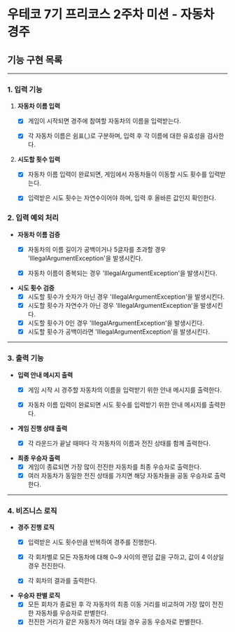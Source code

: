 # 우테코 7기 프리코스 2주차 미션 - 자동차 경주

## 기능 구현 목록

------

### 1. 입력 기능

1. **자동차 이름 입력**
   - [x] 게임이 시작되면 경주에 참여할 자동차의 이름을 입력받는다.
   - [x] 각 자동차 이름은 쉼표(,)로 구분하며, 입력 후 각 이름에 대한 유효성을 검사한다.


2. **시도할 횟수 입력**
    - [x] 자동차 이름 입력이 완료되면, 게임에서 자동차들이 이동할 시도 횟수를 입력받는다.
    - [x] 입력받은 시도 횟수는 자연수이어야 하며, 입력 후 올바른 값인지 확인한다.


### 2. 입력 예외 처리

- **자동차 이름 검증**
    - [x] 자동차의 이름 길이가 공백이거나 5글자를 초과할 경우 'IllegalArgumentException'을 발생시킨다.
    - [x] 자동차 이름이 중복되는 경우 'IllegalArgumentException'을 발생시킨다.


- **시도 횟수 검증**
    - [x] 시도할 횟수가 숫자가 아닌 경우 'IllegalArgumentException'을 발생시킨다.
    - [x] 시도할 횟수가 자연수가 아닌 경우 'IllegalArgumentException'을 발생시킨다.
    - [x] 시도할 횟수가 0인 경우 'IllegalArgumentException'을 발생시킨다.
    - [x] 시도할 횟수가 공백이라면 'IllegalArgumentException'을 발생시킨다.

------

### 3. 출력 기능

- **입력 안내 메시지 출력**
    - [x] 게임 시작 시 경주할 자동차의 이름을 입력받기 위한 안내 메시지를 출력한다.
    - [x] 자동차 이름 입력이 완료되면 시도 횟수를 입력받기 위한 안내 메시지를 출력한다.


- **게임 진행 상태 출력**
    - [x] 각 라운드가 끝날 때마다 각 자동차의 이름과 전진 상태를 함께 출력한다.
  

- **최종 우승자 출력**
    - [x] 게임이 종료되면 가장 많이 전진한 자동차를 최종 우승자로 출력한다.
    - [x] 여러 자동차가 동일한 전진 상태를 가지면 해당 자동차들을 공동 우승자로 출력한다.

------

### 4. 비즈니스 로직

- **경주 진행 로직**
    - [x] 입력받은 시도 횟수만큼 반복하여 경주를 진행한다.
    - [x] 각 회차별로 모든 자동차에 대해 0~9 사이의 랜덤 값을 구하고, 값이 4 이상일 경우 전진한다.
    - [x] 각 회차의 결과를 출력한다.

    
- **우승자 판별 로직**
    - [x] 모든 회차가 종료된 후 각 자동차의 최종 이동 거리를 비교하여 가장 많이 전진한 자동차를 우승자로 판별한다.
    - [x] 전진한 거리가 같은 자동차가 여러 대일 경우 공동 우승자로 판별한다.